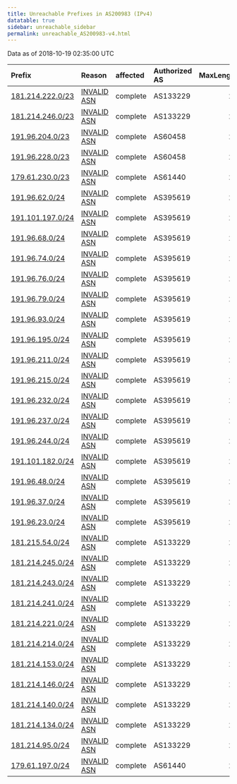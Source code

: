```yaml
---
title: Unreachable Prefixes in AS200983 (IPv4)
datatable: true
sidebar: unreachable_sidebar
permalink: unreachable_AS200983-v4.html
---
```


Data as of 2018-10-19 02:35:00 UTC


<div class="datatable-begin"></div>

| Prefix                                                     | Reason                                                                                                   | affected   | Authorized AS   |   MaxLength | Anchor                                         |   unreachable /24s |
|:-----------------------------------------------------------|:---------------------------------------------------------------------------------------------------------|:-----------|:----------------|------------:|:-----------------------------------------------|-------------------:|
| [181.214.222.0/23](https://stat.ripe.net/181.214.222.0/23) | [INVALID ASN](https://rpki-validator.ripe.net/announcement-preview?asn=AS200983&prefix=181.214.222.0/23) | complete   | AS133229        |          24 | [LACNIC](unreachable_LACNIC_RPKI_Root-v4.html) |                  2 |
| [181.214.246.0/23](https://stat.ripe.net/181.214.246.0/23) | [INVALID ASN](https://rpki-validator.ripe.net/announcement-preview?asn=AS200983&prefix=181.214.246.0/23) | complete   | AS133229        |          24 | [LACNIC](unreachable_LACNIC_RPKI_Root-v4.html) |                  2 |
| [191.96.204.0/23](https://stat.ripe.net/191.96.204.0/23)   | [INVALID ASN](https://rpki-validator.ripe.net/announcement-preview?asn=AS200983&prefix=191.96.204.0/23)  | complete   | AS60458         |          24 | [LACNIC](unreachable_LACNIC_RPKI_Root-v4.html) |                  2 |
| [191.96.228.0/23](https://stat.ripe.net/191.96.228.0/23)   | [INVALID ASN](https://rpki-validator.ripe.net/announcement-preview?asn=AS200983&prefix=191.96.228.0/23)  | complete   | AS60458         |          24 | [LACNIC](unreachable_LACNIC_RPKI_Root-v4.html) |                  2 |
| [179.61.230.0/23](https://stat.ripe.net/179.61.230.0/23)   | [INVALID ASN](https://rpki-validator.ripe.net/announcement-preview?asn=AS200983&prefix=179.61.230.0/23)  | complete   | AS61440         |          24 | [LACNIC](unreachable_LACNIC_RPKI_Root-v4.html) |                  2 |
| [191.96.62.0/24](https://stat.ripe.net/191.96.62.0/24)     | [INVALID ASN](https://rpki-validator.ripe.net/announcement-preview?asn=AS200983&prefix=191.96.62.0/24)   | complete   | AS395619        |          24 | [LACNIC](unreachable_LACNIC_RPKI_Root-v4.html) |                  1 |
| [191.101.197.0/24](https://stat.ripe.net/191.101.197.0/24) | [INVALID ASN](https://rpki-validator.ripe.net/announcement-preview?asn=AS200983&prefix=191.101.197.0/24) | complete   | AS395619        |          24 | [LACNIC](unreachable_LACNIC_RPKI_Root-v4.html) |                  1 |
| [191.96.68.0/24](https://stat.ripe.net/191.96.68.0/24)     | [INVALID ASN](https://rpki-validator.ripe.net/announcement-preview?asn=AS200983&prefix=191.96.68.0/24)   | complete   | AS395619        |          24 | [LACNIC](unreachable_LACNIC_RPKI_Root-v4.html) |                  1 |
| [191.96.74.0/24](https://stat.ripe.net/191.96.74.0/24)     | [INVALID ASN](https://rpki-validator.ripe.net/announcement-preview?asn=AS200983&prefix=191.96.74.0/24)   | complete   | AS395619        |          24 | [LACNIC](unreachable_LACNIC_RPKI_Root-v4.html) |                  1 |
| [191.96.76.0/24](https://stat.ripe.net/191.96.76.0/24)     | [INVALID ASN](https://rpki-validator.ripe.net/announcement-preview?asn=AS200983&prefix=191.96.76.0/24)   | complete   | AS395619        |          24 | [LACNIC](unreachable_LACNIC_RPKI_Root-v4.html) |                  1 |
| [191.96.79.0/24](https://stat.ripe.net/191.96.79.0/24)     | [INVALID ASN](https://rpki-validator.ripe.net/announcement-preview?asn=AS200983&prefix=191.96.79.0/24)   | complete   | AS395619        |          24 | [LACNIC](unreachable_LACNIC_RPKI_Root-v4.html) |                  1 |
| [191.96.93.0/24](https://stat.ripe.net/191.96.93.0/24)     | [INVALID ASN](https://rpki-validator.ripe.net/announcement-preview?asn=AS200983&prefix=191.96.93.0/24)   | complete   | AS395619        |          24 | [LACNIC](unreachable_LACNIC_RPKI_Root-v4.html) |                  1 |
| [191.96.195.0/24](https://stat.ripe.net/191.96.195.0/24)   | [INVALID ASN](https://rpki-validator.ripe.net/announcement-preview?asn=AS200983&prefix=191.96.195.0/24)  | complete   | AS395619        |          24 | [LACNIC](unreachable_LACNIC_RPKI_Root-v4.html) |                  1 |
| [191.96.211.0/24](https://stat.ripe.net/191.96.211.0/24)   | [INVALID ASN](https://rpki-validator.ripe.net/announcement-preview?asn=AS200983&prefix=191.96.211.0/24)  | complete   | AS395619        |          24 | [LACNIC](unreachable_LACNIC_RPKI_Root-v4.html) |                  1 |
| [191.96.215.0/24](https://stat.ripe.net/191.96.215.0/24)   | [INVALID ASN](https://rpki-validator.ripe.net/announcement-preview?asn=AS200983&prefix=191.96.215.0/24)  | complete   | AS395619        |          24 | [LACNIC](unreachable_LACNIC_RPKI_Root-v4.html) |                  1 |
| [191.96.232.0/24](https://stat.ripe.net/191.96.232.0/24)   | [INVALID ASN](https://rpki-validator.ripe.net/announcement-preview?asn=AS200983&prefix=191.96.232.0/24)  | complete   | AS395619        |          24 | [LACNIC](unreachable_LACNIC_RPKI_Root-v4.html) |                  1 |
| [191.96.237.0/24](https://stat.ripe.net/191.96.237.0/24)   | [INVALID ASN](https://rpki-validator.ripe.net/announcement-preview?asn=AS200983&prefix=191.96.237.0/24)  | complete   | AS395619        |          24 | [LACNIC](unreachable_LACNIC_RPKI_Root-v4.html) |                  1 |
| [191.96.244.0/24](https://stat.ripe.net/191.96.244.0/24)   | [INVALID ASN](https://rpki-validator.ripe.net/announcement-preview?asn=AS200983&prefix=191.96.244.0/24)  | complete   | AS395619        |          24 | [LACNIC](unreachable_LACNIC_RPKI_Root-v4.html) |                  1 |
| [191.101.182.0/24](https://stat.ripe.net/191.101.182.0/24) | [INVALID ASN](https://rpki-validator.ripe.net/announcement-preview?asn=AS200983&prefix=191.101.182.0/24) | complete   | AS395619        |          24 | [LACNIC](unreachable_LACNIC_RPKI_Root-v4.html) |                  1 |
| [191.96.48.0/24](https://stat.ripe.net/191.96.48.0/24)     | [INVALID ASN](https://rpki-validator.ripe.net/announcement-preview?asn=AS200983&prefix=191.96.48.0/24)   | complete   | AS395619        |          24 | [LACNIC](unreachable_LACNIC_RPKI_Root-v4.html) |                  1 |
| [191.96.37.0/24](https://stat.ripe.net/191.96.37.0/24)     | [INVALID ASN](https://rpki-validator.ripe.net/announcement-preview?asn=AS200983&prefix=191.96.37.0/24)   | complete   | AS395619        |          24 | [LACNIC](unreachable_LACNIC_RPKI_Root-v4.html) |                  1 |
| [191.96.23.0/24](https://stat.ripe.net/191.96.23.0/24)     | [INVALID ASN](https://rpki-validator.ripe.net/announcement-preview?asn=AS200983&prefix=191.96.23.0/24)   | complete   | AS395619        |          24 | [LACNIC](unreachable_LACNIC_RPKI_Root-v4.html) |                  1 |
| [181.215.54.0/24](https://stat.ripe.net/181.215.54.0/24)   | [INVALID ASN](https://rpki-validator.ripe.net/announcement-preview?asn=AS200983&prefix=181.215.54.0/24)  | complete   | AS133229        |          24 | [LACNIC](unreachable_LACNIC_RPKI_Root-v4.html) |                  1 |
| [181.214.245.0/24](https://stat.ripe.net/181.214.245.0/24) | [INVALID ASN](https://rpki-validator.ripe.net/announcement-preview?asn=AS200983&prefix=181.214.245.0/24) | complete   | AS133229        |          24 | [LACNIC](unreachable_LACNIC_RPKI_Root-v4.html) |                  1 |
| [181.214.243.0/24](https://stat.ripe.net/181.214.243.0/24) | [INVALID ASN](https://rpki-validator.ripe.net/announcement-preview?asn=AS200983&prefix=181.214.243.0/24) | complete   | AS133229        |          24 | [LACNIC](unreachable_LACNIC_RPKI_Root-v4.html) |                  1 |
| [181.214.241.0/24](https://stat.ripe.net/181.214.241.0/24) | [INVALID ASN](https://rpki-validator.ripe.net/announcement-preview?asn=AS200983&prefix=181.214.241.0/24) | complete   | AS133229        |          24 | [LACNIC](unreachable_LACNIC_RPKI_Root-v4.html) |                  1 |
| [181.214.221.0/24](https://stat.ripe.net/181.214.221.0/24) | [INVALID ASN](https://rpki-validator.ripe.net/announcement-preview?asn=AS200983&prefix=181.214.221.0/24) | complete   | AS133229        |          24 | [LACNIC](unreachable_LACNIC_RPKI_Root-v4.html) |                  1 |
| [181.214.214.0/24](https://stat.ripe.net/181.214.214.0/24) | [INVALID ASN](https://rpki-validator.ripe.net/announcement-preview?asn=AS200983&prefix=181.214.214.0/24) | complete   | AS133229        |          24 | [LACNIC](unreachable_LACNIC_RPKI_Root-v4.html) |                  1 |
| [181.214.153.0/24](https://stat.ripe.net/181.214.153.0/24) | [INVALID ASN](https://rpki-validator.ripe.net/announcement-preview?asn=AS200983&prefix=181.214.153.0/24) | complete   | AS133229        |          24 | [LACNIC](unreachable_LACNIC_RPKI_Root-v4.html) |                  1 |
| [181.214.146.0/24](https://stat.ripe.net/181.214.146.0/24) | [INVALID ASN](https://rpki-validator.ripe.net/announcement-preview?asn=AS200983&prefix=181.214.146.0/24) | complete   | AS133229        |          24 | [LACNIC](unreachable_LACNIC_RPKI_Root-v4.html) |                  1 |
| [181.214.140.0/24](https://stat.ripe.net/181.214.140.0/24) | [INVALID ASN](https://rpki-validator.ripe.net/announcement-preview?asn=AS200983&prefix=181.214.140.0/24) | complete   | AS133229        |          24 | [LACNIC](unreachable_LACNIC_RPKI_Root-v4.html) |                  1 |
| [181.214.134.0/24](https://stat.ripe.net/181.214.134.0/24) | [INVALID ASN](https://rpki-validator.ripe.net/announcement-preview?asn=AS200983&prefix=181.214.134.0/24) | complete   | AS133229        |          24 | [LACNIC](unreachable_LACNIC_RPKI_Root-v4.html) |                  1 |
| [181.214.95.0/24](https://stat.ripe.net/181.214.95.0/24)   | [INVALID ASN](https://rpki-validator.ripe.net/announcement-preview?asn=AS200983&prefix=181.214.95.0/24)  | complete   | AS133229        |          24 | [LACNIC](unreachable_LACNIC_RPKI_Root-v4.html) |                  1 |
| [179.61.197.0/24](https://stat.ripe.net/179.61.197.0/24)   | [INVALID ASN](https://rpki-validator.ripe.net/announcement-preview?asn=AS200983&prefix=179.61.197.0/24)  | complete   | AS61440         |          24 | [LACNIC](unreachable_LACNIC_RPKI_Root-v4.html) |                  1 |

<div class="datatable-end"></div>